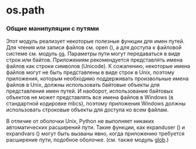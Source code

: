 # os.path

### Общие манипуляции с путями

Этот модуль реализует некоторые полезные функции для имен путей. Для чтения или записи файлов см. open \(\), а для доступа к файловой системе см. модуль [os](https://treasuremaster.gitbook.io/python-docs/obshie-sluzhby-operacionnoi-sistemy/os). Параметры пути могут передаваться в виде строк или байтов. Приложениям рекомендуется представлять имена файлов как строки символов \(Unicode\). К сожалению, некоторые имена файлов могут не быть представлены в виде строк в Unix, поэтому приложения, которым необходимо поддерживать произвольные имена файлов в Unix, должны использовать байтовые объекты для представления имен путей. И наоборот, использование байтовых объектов не может представлять все имена файлов в Windows \(в стандартной кодировке mbcs\), поэтому приложения Windows должны использовать строковые объекты для доступа ко всем файлам.

В отличие от оболочки Unix, Python не выполняет никаких автоматических расширений пути. Такие функции, как expanduser \(\) и expandvars \(\) могут быть вызваны явно, когда приложению требуется расширение пути, подобное оболочке. \(см. также модуль [glob](https://treasuremaster.gitbook.io/python-docs/dostup-k-failam-i-papkam/glob).\)

